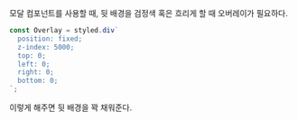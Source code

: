 모달 컴포넌트를 사용할 때, 뒷 배경을 검정색 혹은 흐리게 할 때 오버레이가 필요하다.

```jsx
const Overlay = styled.div`
  position: fixed;
  z-index: 5000;
  top: 0;
  left: 0;
  right: 0;
  bottom: 0;
`;
```

이렇게 해주면 뒷 배경을 꽉 채워준다.

